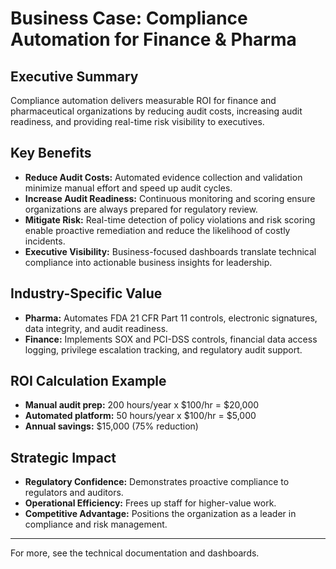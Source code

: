 # Business Case: Compliance Automation for Finance & Pharma

## Executive Summary
Compliance automation delivers measurable ROI for finance and pharmaceutical organizations by reducing audit costs, increasing audit readiness, and providing real-time risk visibility to executives.

## Key Benefits
- **Reduce Audit Costs:** Automated evidence collection and validation minimize manual effort and speed up audit cycles.
- **Increase Audit Readiness:** Continuous monitoring and scoring ensure organizations are always prepared for regulatory review.
- **Mitigate Risk:** Real-time detection of policy violations and risk scoring enable proactive remediation and reduce the likelihood of costly incidents.
- **Executive Visibility:** Business-focused dashboards translate technical compliance into actionable business insights for leadership.

## Industry-Specific Value
- **Pharma:** Automates FDA 21 CFR Part 11 controls, electronic signatures, data integrity, and audit readiness.
- **Finance:** Implements SOX and PCI-DSS controls, financial data access logging, privilege escalation tracking, and regulatory audit support.

## ROI Calculation Example
- **Manual audit prep:** 200 hours/year x $100/hr = $20,000
- **Automated platform:** 50 hours/year x $100/hr = $5,000
- **Annual savings:** $15,000 (75% reduction)

## Strategic Impact
- **Regulatory Confidence:** Demonstrates proactive compliance to regulators and auditors.
- **Operational Efficiency:** Frees up staff for higher-value work.
- **Competitive Advantage:** Positions the organization as a leader in compliance and risk management.

---
For more, see the technical documentation and dashboards. 